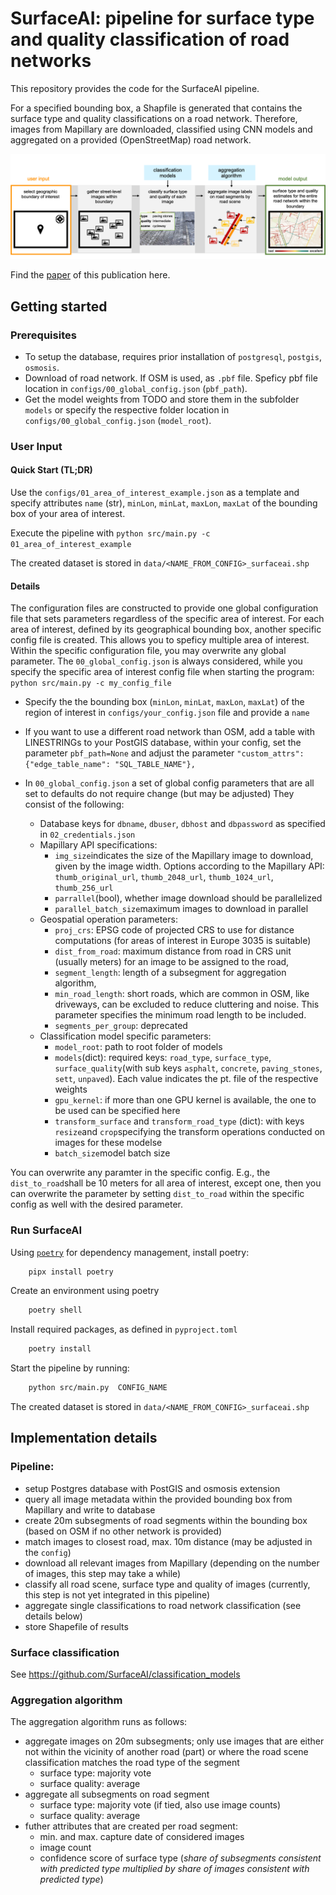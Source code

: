 # SurfaceAI: pipeline for surface type and quality classification of road networks

This repository provides the code for the SurfaceAI pipeline.

For a specified bounding box, a Shapfile is generated that contains the surface type and quality classifications on a road network. Therefore, images from Mapillary are downloaded, classified using CNN models and aggregated on a provided (OpenStreetMap) road network.


![Schematic illustration of model pipeline](img/model_pipeline.png)


Find the [paper](https://arxiv.org/abs/2409.18922) of this publication here.

## Getting started

### Prerequisites

- To setup the database, requires prior installation of `postgresql`, `postgis`, `osmosis`.
- Download of road network. If OSM is used, as `.pbf` file. Speficy pbf file location in `configs/00_global_config.json` (`pbf_path`).
- Get the model weights from TODO and store them in the subfolder `models` or specify the respective folder location in `configs/00_global_config.json` (`model_root`).

### User Input

#### Quick Start (TL;DR)

Use the `configs/01_area_of_interest_example.json` as a template and specify attributes `name` (str), `minLon`, `minLat`, `maxLon`, `maxLat` of the bounding box of your area of interest.

Execute the pipeline with `python src/main.py -c 01_area_of_interest_example` 

The created dataset is stored in `data/<NAME_FROM_CONFIG>_surfaceai.shp`

#### Details

The configuration files are constructed to provide one global configuration file that sets parameters regardless of the specific area of interest. For each area of interest, defined by its geographical bounding box, another specific config file is created. This allows you to speficy multiple area of interest. Within the specific configuration file, you may overwrite any global parameter. The `00_global_config.json` is always considered, while you specify the specific area of interest config file when starting the program: `python src/main.py -c my_config_file` 


- Specify the the bounding box (`minLon`, `minLat`, `maxLon`, `maxLat`) of the region of interest in `configs/your_config.json` file and provide a `name`
- If you want to use a different road network than OSM, add a table with LINESTRINGs to your PostGIS database, within your config, set the parameter `pbf_path=None` and adjust the parameter `"custom_attrs":{"edge_table_name": "SQL_TABLE_NAME"},`

- In `00_global_config.json` a set of global config parameters that are all set to defaults do not require change (but may be adjusted)
They consist of the following: 
    - Database keys for `dbname`, `dbuser`, `dbhost` and `dbpassword` as specified in `02_credentials.json`
    - Mapillary API specifications: 
        - `img_size`indicates the size of the Mapillary image to download, given by the image width. Options according to the Mapillary API: `thumb_original_url`, `thumb_2048_url`, `thumb_1024_url`, `thumb_256_url`
        - `parrallel`(bool), whether image download should be parallelized
        - `parallel_batch_size`maximum images to download in parallel
    - Geospatial operation parameters:    
        - `proj_crs`: EPSG code of projected CRS to use for distance computations (for areas of interest in Europe 3035 is suitable)
        - `dist_from_road`: maximum distance from road in CRS unit (usually meters) for an image to be assigned to the road,
        - `segment_length`: length of a subsegment for aggregation algorithm,
        - `min_road_length`: short roads, which are common in OSM, like driveways, can be excluded to reduce cluttering and noise. This parameter specifies the minimum road length to be included.
        - `segments_per_group`: deprecated
    - Classification model specific parameters:
        - `model_root`: path to root folder of models
        - `models`(dict): required keys: `road_type`, `surface_type`, `surface_quality`(with sub keys `asphalt`, `concrete`, `paving_stones`, `sett`, `unpaved`). Each value indicates the pt. file of the respective weights 
        - `gpu_kernel`: if more than one GPU kernel is available, the one to be used can be specified here
        - `transform_surface` and `transform_road_type` (dict): with keys `resize`and `crop`specifying the transform operations conducted on images for these modelse
        - `batch_size`model batch size

You can overwrite any paramter in the specific config. E.g., the `dist_to_road`shall be 10 meters for all area of interest, except one, then you can overwrite the parameter by setting `dist_to_road` within the specific config as well with the desired parameter.

### Run SurfaceAI

Using [`poetry`](https://python-poetry.org/) for dependency management, install poetry: 

```bash 
    pipx install poetry
```

Create an environment using poetry

```bash 
    poetry shell
```

Install required packages, as defined in `pyproject.toml`

```bash 
    poetry install
```



Start the pipeline by running:

```bash
    python src/main.py  CONFIG_NAME
```

The created dataset is stored in `data/<NAME_FROM_CONFIG>_surfaceai.shp`

## Implementation details

### Pipeline:


- setup Postgres database with PostGIS and osmosis extension
- query all image metadata within the provided bounding box from Mapillary and write to database
- create 20m subsegments of road segments within the bounding box (based on OSM if no other network is provided)
- match images to closest road, max. 10m distance (may be adjusted in the `config`)
- download all relevant images from Mapillary (depending on the number of images, this step may take a while)
- classify all road scene, surface type and quality of images (currently, this step is not yet integrated in this pipeline)
- aggregate single classifications to road network classification (see details below)
- store Shapefile of results

### Surface classification 

See https://github.com/SurfaceAI/classification_models

### Aggregation algorithm 

The aggregation algorithm runs as follows:

- aggregate images on 20m subsegments; only use images that are either not within the vicinity of another road (part) or where the road scene classification matches the road type of the segment
    - surface type: majority vote
    - surface quality: average
- aggregate all subsegments on road segment
    - surface type: majority vote (if tied, also use image counts)
    - surface quality: average
- futher attributes that are created per road segment:
    - min. and max. capture date of considered images
    - image count
    - confidence score of surface type (*share of subsegments consistent with predicted type multiplied by share of images consistent with predicted type*)







